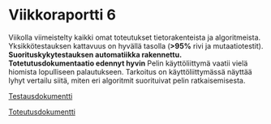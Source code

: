 # Viikkoraportti 6

Viikolla viimeistelty kaikki omat toteutukset tietorakenteista ja algoritmeista.
Yksikkötestauksen kattavuus on hyvällä tasolla (**>95%** rivi ja mutaatiotestit).
**Suorituskykytestauksen automatiikka rakennettu.**
**Totetutusdokumentaatio edennyt hyvin**
Pelin käyttöliittymä vaatii vielä hiomista lopulliseen palautukseen. Tarkoitus on käyttöliittymässä näyttää lyhyt vertailu siitä, miten eri algoritmit suorituivat pelin ratkaisemisesta.

[Testausdokumentti](Testaus.md)

[Toteutusdokumentti](Toteutus.md)
